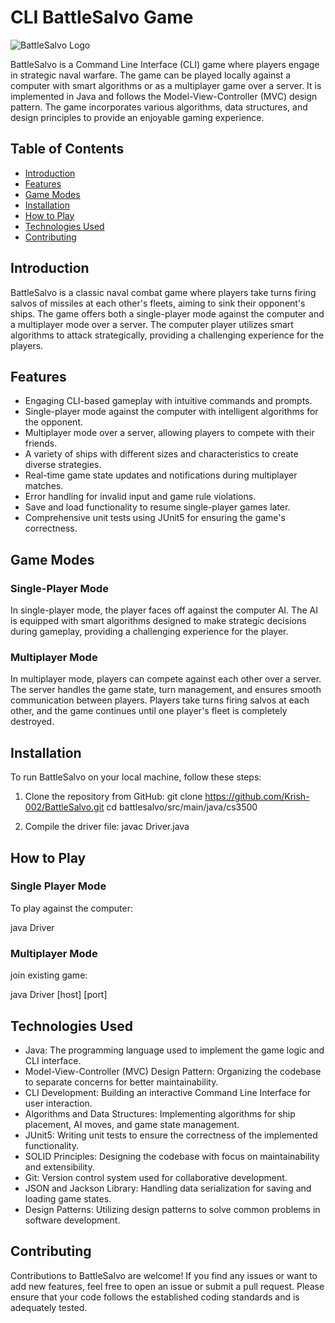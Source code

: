 # CLI BattleSalvo Game

![BattleSalvo Logo](battle_salvo_logo.png)

BattleSalvo is a Command Line Interface (CLI) game where players engage in strategic naval warfare. The game can be played locally against a computer with smart algorithms or as a multiplayer game over a server. It is implemented in Java and follows the Model-View-Controller (MVC) design pattern. The game incorporates various algorithms, data structures, and design principles to provide an enjoyable gaming experience.

## Table of Contents
- [Introduction](#introduction)
- [Features](#features)
- [Game Modes](#game-modes)
- [Installation](#installation)
- [How to Play](#how-to-play)
- [Technologies Used](#technologies-used)
- [Contributing](#contributing)

## Introduction

BattleSalvo is a classic naval combat game where players take turns firing salvos of missiles at each other's fleets, aiming to sink their opponent's ships. The game offers both a single-player mode against the computer and a multiplayer mode over a server. The computer player utilizes smart algorithms to attack strategically, providing a challenging experience for the players.

## Features

- Engaging CLI-based gameplay with intuitive commands and prompts.
- Single-player mode against the computer with intelligent algorithms for the opponent.
- Multiplayer mode over a server, allowing players to compete with their friends.
- A variety of ships with different sizes and characteristics to create diverse strategies.
- Real-time game state updates and notifications during multiplayer matches.
- Error handling for invalid input and game rule violations.
- Save and load functionality to resume single-player games later.
- Comprehensive unit tests using JUnit5 for ensuring the game's correctness.

## Game Modes

### Single-Player Mode

In single-player mode, the player faces off against the computer AI. The AI is equipped with smart algorithms designed to make strategic decisions during gameplay, providing a challenging experience for the player.

### Multiplayer Mode

In multiplayer mode, players can compete against each other over a server. The server handles the game state, turn management, and ensures smooth communication between players. Players take turns firing salvos at each other, and the game continues until one player's fleet is completely destroyed.

## Installation

To run BattleSalvo on your local machine, follow these steps:

1. Clone the repository from GitHub:
git clone https://github.com/Krish-002/BattleSalvo.git
cd battlesalvo/src/main/java/cs3500


2. Compile the driver file:
javac Driver.java


## How to Play

### Single Player Mode

To play against the computer:

java Driver


### Multiplayer Mode

join existing game:

java Driver [host] [port]


## Technologies Used

- Java: The programming language used to implement the game logic and CLI interface.
- Model-View-Controller (MVC) Design Pattern: Organizing the codebase to separate concerns for better maintainability.
- CLI Development: Building an interactive Command Line Interface for user interaction.
- Algorithms and Data Structures: Implementing algorithms for ship placement, AI moves, and game state management.
- JUnit5: Writing unit tests to ensure the correctness of the implemented functionality.
- SOLID Principles: Designing the codebase with focus on maintainability and extensibility.
- Git: Version control system used for collaborative development.
- JSON and Jackson Library: Handling data serialization for saving and loading game states.
- Design Patterns: Utilizing design patterns to solve common problems in software development.

## Contributing

Contributions to BattleSalvo are welcome! If you find any issues or want to add new features, feel free to open an issue or submit a pull request. Please ensure that your code follows the established coding standards and is adequately tested.
